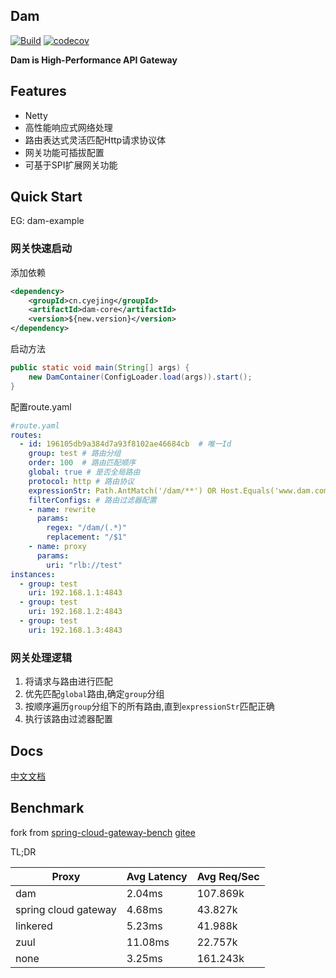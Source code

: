 ## Dam
[![Build](https://github.com/plus-all/dam/actions/workflows/ci.yml/badge.svg)](https://github.com/plus-all/dam/actions/workflows/ci.yml)
[![codecov](https://codecov.io/gh/plus-all/dam/branch/master/graph/badge.svg?token=MLU4076I9A)](https://codecov.io/gh/plus-all/dam)

**Dam is High-Performance API Gateway**

## Features
* Netty
* 高性能响应式网络处理
* 路由表达式灵活匹配Http请求协议体
* 网关功能可插拔配置  
* 可基于SPI扩展网关功能

## Quick Start
EG: dam-example
### 网关快速启动
添加依赖
```xml
<dependency>
    <groupId>cn.cyejing</groupId>
    <artifactId>dam-core</artifactId>
    <version>${new.version}</version>
</dependency>
```
启动方法
```java
public static void main(String[] args) {
    new DamContainer(ConfigLoader.load(args)).start();
}
```
配置route.yaml
```yaml
#route.yaml
routes:
  - id: 196105db9a384d7a93f8102ae46684cb  # 唯一Id
    group: test # 路由分组
    order: 100  # 路由匹配顺序
    global: true # 是否全局路由
    protocol: http # 路由协议
    expressionStr: Path.AntMatch('/dam/**') OR Host.Equals('www.dam.com') 或者 Host.等于('www.dam.cn') # 路由匹配表达式
    filterConfigs: # 路由过滤器配置
    - name: rewrite
      params:
        regex: "/dam/(.*)"
        replacement: "/$1"
    - name: proxy
      params:
        uri: "rlb://test"
instances:
  - group: test
    uri: 192.168.1.1:4843 
  - group: test
    uri: 192.168.1.2:4843
  - group: test
    uri: 192.168.1.3:4843 
```

### 网关处理逻辑
1. 将请求与路由进行匹配
2. 优先匹配``global``路由,确定``group``分组
3. 按顺序遍历``group``分组下的所有路由,直到``expressionStr``匹配正确
4. 执行该路由过滤器配置

## Docs

[中文文档](docs/cn/README.md?type=blob)

## Benchmark

fork from [spring-cloud-gateway-bench](https://github.com/cyejing/spring-cloud-gateway-bench) [gitee](https://gitee.com/cyejing/spring-cloud-gateway-bench)

TL;DR

Proxy | Avg Latency | Avg Req/Sec
-- | -- | --
dam | 2.04ms | 107.869k
spring cloud gateway | 4.68ms | 43.827k
linkered | 5.23ms | 41.988k
zuul | 11.08ms | 22.757k
none | 3.25ms | 161.243k
